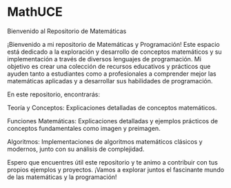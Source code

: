 # MathUCE
Bienvenido al Repositorio de Matemáticas

¡Bienvenido a mi repositorio de Matemáticas y Programación! Este espacio está dedicado a la exploración y desarrollo de conceptos matemáticos y su implementación a través de diversos lenguajes de programación. Mi objetivo es crear una colección de recursos educativos y prácticos que ayuden tanto a estudiantes como a profesionales a comprender mejor las matemáticas aplicadas y a desarrollar sus habilidades de programación.

En este repositorio, encontrarás:

Teoría y Conceptos: Explicaciones detalladas de conceptos matemáticos.

Funciones Matemáticas: Explicaciones detalladas y ejemplos prácticos de conceptos fundamentales como imagen y preimagen.

Algoritmos: Implementaciones de algoritmos matemáticos clásicos y modernos, junto con su análisis de complejidad.

Espero que encuentres útil este repositorio y te animo a contribuir con tus propios ejemplos y proyectos. ¡Vamos a explorar juntos el fascinante mundo de las matemáticas y la programación!


